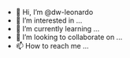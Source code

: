 - 👋 Hi, I’m @dw-leonardo
- 👀 I’m interested in ...
- 🌱 I’m currently learning ...
- 💞️ I’m looking to collaborate on ...
- 📫 How to reach me ...

<!---
dw-leonardo/dw-leonardo is a ✨ special ✨ repository because its `README.md` (this file) appears on your GitHub profile.
You can click the Preview link to take a look at your changes.
--->
